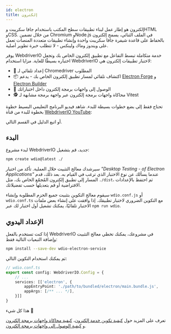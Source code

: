 ```yaml
---
id: electron
title: إلكترون
---
```


إلكترون هو إطار عمل لبناء تطبيقات سطح المكتب باستخدام جافا سكريبت وHTML وCSS. من خلال تضمين Chromium وNode.js في الملف الثنائي، يسمح إلكترون بالحفاظ على قاعدة شيفرة جافا سكريبت واحدة وإنشاء تطبيقات متعددة المنصات تعمل على ويندوز وماك ولينكس - لا تتطلب خبرة تطوير أصلية.

يوفر WebdriverIO خدمة متكاملة تبسط التفاعل مع تطبيق إلكترون الخاص بك وتجعل اختباره بسيطًا للغاية. مزايا استخدام WebdriverIO لاختبار تطبيقات إلكترون هي:

- 🚗 إعداد تلقائي لـ Chromedriver المطلوب
- 📦 اكتشاف تلقائي لمسار تطبيق إلكترون الخاص بك - يدعم [Electron Forge](https://www.electronforge.io/) و [Electron Builder](https://www.electron.build/)
- 🧩 الوصول إلى واجهات برمجة إلكترون داخل اختباراتك
- 🕵️ محاكاة واجهات برمجة إلكترون عبر واجهة برمجة مشابهة لـ Vitest

تحتاج فقط إلى بضع خطوات بسيطة للبدء. شاهد فيديو البرنامج التعليمي البسيط خطوة بخطوة للبدء من قناة [WebdriverIO YouTube](https://www.youtube.com/@webdriverio):

<LiteYouTubeEmbed
    id="iQNxTdWedk0"
    title="Getting Started with ElectronJS Testing in WebdriverIO"
/>

أو اتبع الدليل في القسم التالي.

## البدء

لبدء مشروع WebdriverIO جديد، قم بتشغيل:

```sh
npm create wdio@latest ./
```

سيرشدك معالج التثبيت خلال العملية. تأكد من اختيار _"Desktop Testing - of Electron Applications"_ عندما يسألك عن نوع الاختبار الذي ترغب في القيام به. بعد ذلك، قدم المسار إلى تطبيق إلكترون المُجمّع الخاص بك، مثل `./dist`، ثم احتفظ بالإعدادات الافتراضية أو قم بتعديلها حسب تفضيلاتك.

سيقوم معالج التكوين بتثبيت جميع الحزم المطلوبة وإنشاء `wdio.conf.js` أو `wdio.conf.ts` مع التكوين الضروري لاختبار تطبيقك. إذا وافقت على إنشاء بعض ملفات الاختبار تلقائيًا، يمكنك تشغيل أول اختبار لك عبر `npm run wdio`.

## الإعداد اليدوي

إذا كنت تستخدم بالفعل WebdriverIO في مشروعك، يمكنك تخطي معالج التثبيت وإضافة التبعيات التالية فقط:

```sh
npm install --save-dev wdio-electron-service
```

ثم يمكنك استخدام التكوين التالي:

```ts
// wdio.conf.ts
export const config: WebdriverIO.Config = {
    // ...
    services: [['electron', {
        appEntryPoint: './path/to/bundled/electron/main.bundle.js',
        appArgs: [/** ... */],
    }]]
}
```

هذا كل شيء 🎉

تعرف على المزيد حول [كيفية تكوين خدمة إلكترون](/docs/desktop-testing/electron/configuration)، [كيفية محاكاة واجهات برمجة إلكترون](/docs/desktop-testing/electron/mocking) و [كيفية الوصول إلى واجهات برمجة إلكترون](/docs/desktop-testing/electron/api).